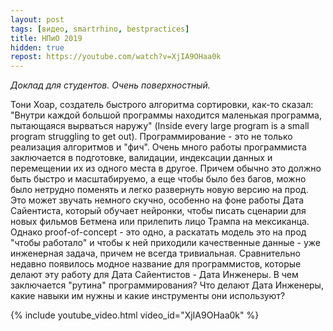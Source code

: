 ```yaml
---
layout: post
tags: [видео, smartrhino, bestpractices]
title: НПиО 2019
hidden: true
repost: https://youtube.com/watch?v=XjIA9OHaa0k
---
```

_Доклад для студентов. Очень поверхностный._

Тони Хоар, создатель быстрого алгоритма сортировки, как-то сказал: "Внутри каждой большой программы находится маленькая программа, пытающаяся вырваться наружу" (Inside every large program is a small program struggling to get out). Программирование - это не только реализация алгоритмов и "фич". Очень много работы программиста заключается в подготовке, валидации, индексации данных и перемещении их из одного места в другое. Причем обычно это должно быть быстро и масштабируемо, а еще чтобы было без багов, можно было нетрудно поменять и легко развернуть новую версию на прод. Это может звучать немного скучно, особенно на фоне работы Дата Сайентиста, который обучает нейронки, чтобы писать сценарии для новых фильмов Бетмена или прилепить лицо Трампа на мексиканца. Однако proof-of-concept - это одно, а раскатать модель это на прод "чтобы работало" и чтобы к ней приходили качественные данные - уже инженерная задача, причем не всегда тривиальная. Сравнительно недавно появилось модное название для программистов, которые делают эту работу для Дата Сайентистов - Дата Инженеры. В чем заключается "рутина" программирования? Что делают Дата Инженеры, какие навыки им нужны и какие инструменты они используют?

{% include youtube_video.html video_id="XjIA9OHaa0k" %}
